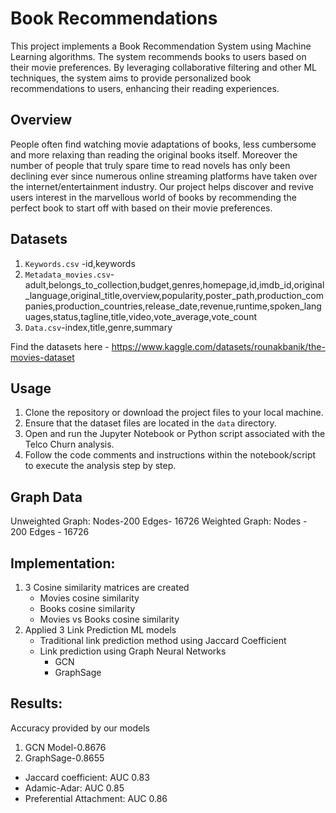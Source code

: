 # Book Recommendations

This project implements a Book Recommendation System using Machine Learning algorithms. The system recommends books to users based on their movie preferences. By leveraging collaborative filtering and other ML techniques, the system aims to provide personalized book recommendations to users, enhancing their reading experiences.

## Overview

People often find watching movie adaptations of books, less cumbersome and more relaxing than reading the original books itself. Moreover the number of people that truly spare time to read novels has only been declining ever since numerous online streaming platforms have taken over the internet/entertainment industry. Our project helps discover and revive users interest in the marvellous world of books by recommending the perfect book to start off with based on their movie preferences.


## Datasets

1. `Keywords.csv` -id,keywords
2. `Metadata_movies.csv`- adult,belongs_to_collection,budget,genres,homepage,id,imdb_id,original_language,original_title,overview,popularity,poster_path,production_companies,production_countries,release_date,revenue,runtime,spoken_languages,status,tagline,title,video,vote_average,vote_count
3. `Data.csv`-index,title,genre,summary

Find the datasets here - https://www.kaggle.com/datasets/rounakbanik/the-movies-dataset

## Usage

1. Clone the repository or download the project files to your local machine.
2. Ensure that the dataset files are located in the `data` directory.
3. Open and run the Jupyter Notebook or Python script associated with the Telco Churn analysis.
4. Follow the code comments and instructions within the notebook/script to execute the analysis step by step.

## Graph Data

Unweighted Graph:
Nodes-200 
Edges- 16726 
Weighted Graph:
Nodes - 200 
Edges - 16726

## Implementation:
1. 3 Cosine similarity matrices are created
    * Movies cosine similarity
    * Books cosine similarity
    * Movies vs Books cosine similarity
2. Applied 3 Link Prediction ML models
   * Traditional link prediction method using Jaccard Coefficient
   * Link prediction using Graph Neural Networks
     * GCN
     * GraphSage
       
## Results:

Accuracy provided by our models
1. GCN Model-0.8676
2. GraphSage-0.8655

* Jaccard coefficient:
AUC 0.83
* Adamic-Adar:
AUC 0.85
* Preferential Attachment:
AUC 0.86
